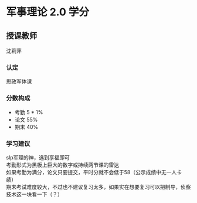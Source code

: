 # 军事理论  2.0 学分
## 授课教师
沈莉萍

### 认定
思政军体课

### 分数构成
- 考勤 5 * 1%
- 论文 55%
- 期末 40%

### 学习建议
slp军理的神，选到享福即可  
考勤形式为黑板上巨大的数字或持续两节课的雷达  
如果考勤为满分，论文只要提交，平时分就不会低于58（公示成绩中无一人卡绩）  
期末考试难度较大，不过也不建议复习太多，如果实在想要复习可以把制导，侦察技术这一块看一下（？）  

